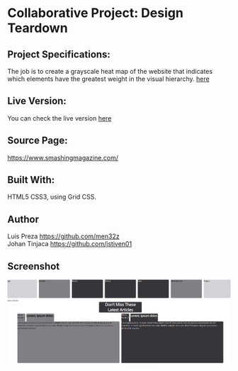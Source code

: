 # Collaborative Project: Design Teardown
## Project Specifications:

The job is to create a grayscale heat map of the website that indicates which elements have the greatest weight in the visual hierarchy. [here](https://www.theodinproject.com/courses/html5-and-css3/lessons/design-teardown)

## Live Version:

You can check the live version [here](https://jstiven01.github.io/smashing-magazine-heatmap/)

## Source Page:

https://www.smashingmagazine.com/

## Built With:

HTML5 CSS3, using Grid CSS.

## Author
Luis Preza https://github.com/men32z <br>
Johan Tinjaca https://github.com/jstiven01

## Screenshot
![screenshot](https://raw.githubusercontent.com/jstiven01/smashing-magazine-heatmap/grayscale-heatmap/assets/images/screenshot.png)
